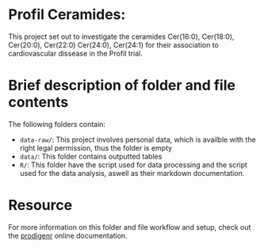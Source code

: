 
# Profil Ceramides:

This project set out to investigate the ceramides Cer(16:0), Cer(18:0), Cer(20:0), Cer(22:0) Cer(24:0), Cer(24:1)
for their association to cardiovascular dissease in the Profil trial. 

# Brief description of folder and file contents

The following folders contain:

- `data-raw/`: This project involves personal data, which is availble with the right legal permission, thus the folder is empty
- `data/`: This folder contains outputted tables
- `R/`: This folder have the script used for data processing and the script used for the data analysis, aswell as their markdown documentation.


# Resource

For more information on this folder and file workflow and setup, check
out the [prodigenr](https://rostools.github.io/prodigenr) online
documentation.
